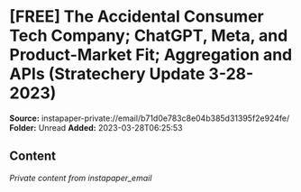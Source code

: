 # [FREE] The Accidental Consumer Tech Company; ChatGPT, Meta, and Product-Market Fit; Aggregation and APIs (Stratechery Update 3-28-2023)

**Source:** instapaper-private://email/b71d0e783c8e04b385d31395f2e924fe/
**Folder:** Unread
**Added:** 2023-03-28T06:25:53




## Content
*Private content from instapaper_email*
